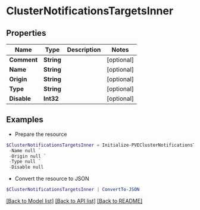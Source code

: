 # ClusterNotificationsTargetsInner
## Properties

Name | Type | Description | Notes
------------ | ------------- | ------------- | -------------
**Comment** | **String** |  | [optional] 
**Name** | **String** |  | [optional] 
**Origin** | **String** |  | [optional] 
**Type** | **String** |  | [optional] 
**Disable** | **Int32** |  | [optional] 

## Examples

- Prepare the resource
```powershell
$ClusterNotificationsTargetsInner = Initialize-PVEClusterNotificationsTargetsInner  -Comment null `
 -Name null `
 -Origin null `
 -Type null `
 -Disable null
```

- Convert the resource to JSON
```powershell
$ClusterNotificationsTargetsInner | ConvertTo-JSON
```

[[Back to Model list]](../README.md#documentation-for-models) [[Back to API list]](../README.md#documentation-for-api-endpoints) [[Back to README]](../README.md)


